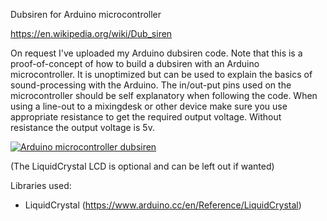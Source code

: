 Dubsiren for Arduino microcontroller

https://en.wikipedia.org/wiki/Dub_siren

On request I've uploaded my Arduino dubsiren code. Note that this is a proof-of-concept of how to build a dubsiren with an Arduino microcontroller. It is unoptimized but can be used to explain the basics of sound-processing with the Arduino. The in/out-put pins used on the microcontroller should be self explanatory when following the code. When using a line-out to a mixingdesk or other device make sure you use appropriate resistance to get the required output voltage. Without resistance the output voltage is 5v.   

[![Arduino microcontroller dubsiren](https://img.youtube.com/vi/r1mwzrQBUFI/0.jpg)](https://www.youtube.com/watch?v=r1mwzrQBUFI "Arduino microcontroller dubsiren")

(The LiquidCrystal LCD is optional and can be left out if wanted)

Libraries used:
- LiquidCrystal (https://www.arduino.cc/en/Reference/LiquidCrystal)



